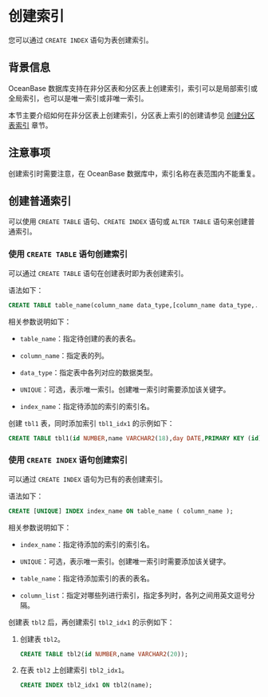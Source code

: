 # 创建索引

您可以通过 `CREATE INDEX` 语句为表创建索引。

## 背景信息

OceanBase 数据库支持在非分区表和分区表上创建索引，索引可以是局部索引或全局索引，也可以是唯一索引或非唯一索引。

本节主要介绍如何在非分区表上创建索引，分区表上索引的创建请参见 [创建分区表索引](../../../4.replica-management/2.manage-partition-table/1.oracle-mode/9.create-partition-table-index-of-oracle-mode/2.local-index-of-oracle-mode.md) 章节。

## 注意事项

创建索引时需要注意，在 OceanBase 数据库中，索引名称在表范围内不能重复。

## 创建普通索引

可以使用 `CREATE TABLE` 语句、`CREATE INDEX` 语句或 `ALTER TABLE` 语句来创建普通索引。

### 使用 `CREATE TABLE` 语句创建索引

可以通过 `CREATE TABLE` 语句在创建表时即为表创建索引。

语法如下：

```sql
CREATE TABLE table_name(column_name data_type,[column_name data_type,...] [UNIQUE] INDEX index_name(column_name));
```

相关参数说明如下：

* `table_name`：指定待创建的表的表名。

* `column_name`：指定表的列。

* `data_type`：指定表中各列对应的数据类型。

* `UNIQUE`：可选，表示唯一索引。创建唯一索引时需要添加该关键字。

* `index_name`：指定待添加的索引的索引名。

创建 `tbl1` 表，同时添加索引 `tbl1_idx1` 的示例如下：

```sql
CREATE TABLE tbl1(id NUMBER,name VARCHAR2(18),day DATE,PRIMARY KEY (id),INDEX tbl1_idx1 (name));
```

### 使用 `CREATE INDEX` 语句创建索引

可以通过 `CREATE INDEX` 语句为已有的表创建索引。

语法如下：

```sql
CREATE [UNIQUE] INDEX index_name ON table_name ( column_name );
```

相关参数说明如下：

* `index_name`：指定待添加的索引的索引名。

* `UNIQUE`：可选，表示唯一索引。创建唯一索引时需要添加该关键字。

* `table_name`：指定待添加索引的表的表名。

* `column_list`：指定对哪些列进行索引，指定多列时，各列之间用英文逗号分隔。

创建表 `tbl2` 后，再创建索引 `tbl2_idx1` 的示例如下：

1. 创建表 `tbl2`。

   ```sql
   CREATE TABLE tbl2(id NUMBER,name VARCHAR2(20));
   ```

2. 在表 `tbl2` 上创建索引 `tbl2_idx1`。

   ```sql
   CREATE INDEX tbl2_idx1 ON tbl2(name);
   ```
